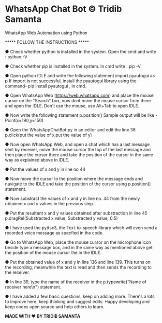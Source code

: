 # WhatsApp Chat Bot © Tridib Samanta
WhatsApp Web Automation using Python

***** FOLLOW THE INSTRUCTIONS *****

● Check whether python is installed in the system. 
  Open the cmd and write : 
  python -V
  
● Check whether pip is installed in the system.
  In cmd write :
  pip -V
  
● Open python IDLE and write the following statement
  import pyautogui as p
  If import is not successful, install the pyautogui library using the command- pip install pyautogui , in cmd.
  
● Open WhatsApp Web (https://web.whatsapp.com) and place the mouse cursor on the "Search" box, now dont move the mouse cursor from there and open the IDLE. Don't use the mouse, use Alt+Tab to open IDLE.

● Now write the following statement 
  p.position()
  Sample output will be like - Point(x=190,y=150)

● Open the WhatsAppChatBot.py in an editor and edit the line 38
  p.click(put the value of x,put the value of y)

● Now open WhatsApp Web, and open a chat which has a last message sent by receiver, move the mouse cursor the top of the last message and then place the cursor there and take the position of the cursor in the same way as explained above in IDLE.

● Put the values of x and y in line no 44

● Now move the cursor to the position where the message ends and navigate to the IDLE and take the position of the cursor using p.position() statement.

● Now substract the values of x and y in line no. 44 from the newly obtained x and y values in the previous step.

● Put the resultant x and y values obtained after substraction in line 45
  p.dragRel(Substracted x value, Substracted y value, 0.5)

● I have used the pyttsx3, the Text-to-speech library which will even send a recorded voice message as specfied in the code.

● Go to WhatsApp Web, place the mouse cursor on the microphone icon beside type a message box, and in the same way as mentioned above get the position of the mouse cursor the in the IDLE.

● Put the obtained value of x and y in line 136 and line 139. This turns on the recording, meanwhile the text is read and then sends the recording to the receiver.

● In line 39, type the name of the receiver in the p.typewrite("Name of receiver here\n") statement.

● I have added a few basic questions, keep on adding more. There's a lots to improve here, keep thinking and suggest edits. Happy developing and keep codes open source and help others to learn. 

******MADE WITH ♥ BY TRIDIB SAMANTA******
